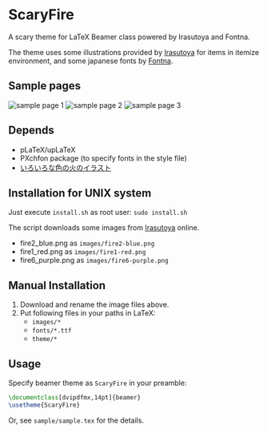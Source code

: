 # ScaryFire
A scary theme for LaTeX Beamer class powered by Irasutoya and Fontna.

The theme uses some illustrations provided by [Irasutoya](http://www.irasutoya.com "Irasutoya") for items in itemize environment, and some japanese fonts by [Fontna](http://www.fontna.com/blog/1371/ "Fontna").

## Sample pages
![sample page 1](https://github.com/zico1222/ScaryFire/wiki/images/sample-0.png)
![sample page 2](https://github.com/zico1222/ScaryFire/wiki/images/sample-1.png)
![sample page 3](https://github.com/zico1222/ScaryFire/wiki/images/sample-2.png)

## Depends
 - pLaTeX/upLaTeX
 - PXchfon package (to specify fonts in the style file)
 - [いろいろな色の火のイラスト](http://www.irasutoya.com/2017/08/blog-post_1.html)

## Installation for UNIX system
Just execute `install.sh` as root user: `sudo install.sh`

The script downloads some images from [Irasutoya](http://www.irasutoya.com/2017/08/blog-post_1.html "いろいろな色の火のイラスト") online.

- fire2_blue.png as `images/fire2-blue.png`
- fire1_red.png as `images/fire1-red.png`
- fire6_purple.png as `images/fire6-purple.png`

## Manual Installation
1. Download and rename the image files above.
2. Put following files in your paths in LaTeX:
   - `images/*`
   - `fonts/*.ttf`
   - `theme/*`

## Usage
Specify beamer theme as `ScaryFire` in your preamble:

```tex
\documentclass[dvipdfmx,14pt]{beamer}
\usetheme{ScaryFire}
```

Or, see `sample/sample.tex` for the details.

